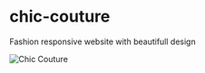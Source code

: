 # chic-couture

Fashion responsive website with beautifull design

![Chic Couture](/chic-couture/chic-couture.png?raw=true "Chic Couture")

